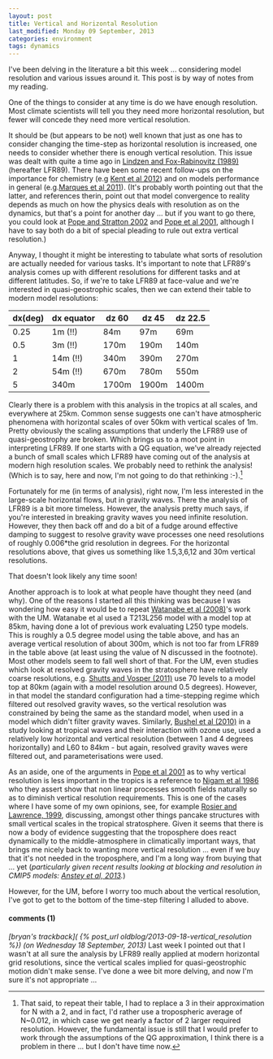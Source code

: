 ```yaml
---
layout: post
title: Vertical and Horizontal Resolution
last_modified: Monday 09 September, 2013
categories: environment
tags: dynamics
---
```

I've been delving in the literature a bit this week ... considering model resolution and various issues around it. This post is by way of notes from my reading.

One of the things to consider at any time is do we have enough resolution. Most climate scientists will tell you they need more horizontal resolution, but fewer will concede they need more vertical resolution.

It should be (but appears to be not) well known that just as one has to consider changing the time-step as horizontal resolution is increased, one needs to consider whether there is enough vertical resolution. This issue was dealt with quite a time ago in [Lindzen and Fox-Rabinovitz (1989)](https://doi.org/10.1175/1520-0493(1989)117&lt;2575:CVAHR&gt;2.0.CO;2) (hereafter LFR89). There have been some recent follow-ups on the importance for chemistry (e.g [Kent et al 2012](https://doi.org/10.1175/MWR-D-11-00150.1)) and on models performance in general (e.g.[Marques et al 2011](https://doi.org/10.1007/s00382-010-0828-9)). (It's probably worth pointing out that the latter, and references therin, point out that model convergence to reality depends as much on how the physics deals with resolution as on the dynamics, but that's a point for another day ... but if you want to go there, you could look at [Pope and Stratton 2002](https://doi.org/10.1007/s00382-001-0222-8) and [Pope et al 2001](https://doi.org/10.1175/1520-0442(2001)014&lt;3065:TROWVA&gt;2.0.CO;2), although I have to say both do a bit of special pleading to rule out extra vertical resolution.)

Anyway, I thought it might be interesting to tabulate what sorts of resolution are actually needed for various tasks. It's important to note that LFR89's analysis comes up with different resolutions for different tasks and at different latitudes. So, if we're to take LFR89 at face-value and we're interested in quasi-geostrophic scales, then we can extend their table to modern model resolutions:

| dx(deg) | dx equator | dz 60 | dz 45 | dz 22.5 |
|---------|------------|-------|-------|---------|
| 0.25    | 1m (!!)    | 84m   | 97m   | 69m     |
| 0.5     | 3m (!!)    | 170m  | 190m  | 140m    |
| 1       | 14m (!!)   | 340m  | 390m  | 270m    |
| 2       | 54m (!!)   | 670m  | 780m  | 550m    |
| 5       | 340m       | 1700m | 1900m | 1400m   |

Clearly there is a problem with this analysis in the tropics at all scales, and everywhere at 25km. Common sense suggests one can't have atmospheric phenomena with horizontal scales of over 50km with vertical scales of 1m. Pretty obviously the scaling assumptions that underly the LFR89 use of quasi-geostrophy are broken.  Which brings us to a moot point in interpreting LFR89. If one starts with a QG equation, we've already rejected a bunch of small scales which LFR89 have coming out of the analysis at modern high resolution scales. We probably need to rethink the analysis! (Which is to say, here and now, I'm not going to do that rethinking :-).[^1]

Fortunately for me (in terms of analysis), right now, I'm less interested in the large-scale horizontal flows, but in gravity waves. There the analysis of LFR89 is a bit more timeless. However, the analysis pretty much says, if you're interested in breaking gravity waves you need infinite resolution. However, they then back off and do a bit of a fudge around effective damping to suggest to resolve gravity wave processes one need resolutions of roughly 0.006*the grid resolution in degrees. For the horizontal resolutions above, that gives us something like 1.5,3,6,12 and 30m vertical resolutions.

That doesn't look likely any time soon!

Another approach is to look at what people have thought they need (and why). One of the reasons I started all this thinking was because I was wondering how easy it would be to repeat [Watanabe et al (2008)](https://doi.org/10.1029/2008JD010026)'s work with the UM. Watanabe et al used a T213L256 model with a model top at 85km, having done a lot of previous work evaluating L250 type models. This is roughly a 0.5 degree model using the table above, and has an average vertical resolution of about 300m, which is not too far from LFR89 in the table above (at least using the value of N discussed in the footnote). Most other models seem to fall well short of that. For the UM, even studies which look at resolved gravity waves in the stratosphere have relatively coarse resolutions, e.g. [Shutts and Vosper (2011)](https://doi.org/10.1002/qj.763) use 70 levels to a model top at 80km (again with a model resolution around 0.5 degrees). However, in that model the standard configuration had a time-stepping regime which filtered out resolved gravity waves, so the vertical resolution was constrained by being the same as the standard model, when used in a model which didn't filter gravity waves. Similarly,  [Bushel et al (2010)](https://doi.org/10.1029/2009JD013340) in a study looking at tropical waves and their interaction with ozone use, used a relatively low horizontal and vertical resolution (between 1 and 4 degrees horizontally) and L60 to 84km - but again, resolved gravity waves were filtered out, and parameterisations were used.

As an aside, one of the arguments in [Pope et al 2001](https://doi.org/10.1175/1520-0442(2001)014&lt;3065:TROWVA&gt;2.0.CO;2) as to why vertical resolution is less important in the tropics is a reference to [Nigam et al 1986](https://doi.org/10.1175/1520-0469(1986)043&lt;2944:LSOTSE&gt;2.0.CO;2) who they assert show that non linear processes smooth fields
naturally so as to diminish vertical resolution requirements. This is one of the cases where I have some of my own opinions, see, for example [Rosier and Lawrence, 1999](https://doi.org/10.1002/qj.49712555912), discussing, amongst other things pancake structures with small vertical scales in the tropical stratosphere. Given it seems that there is now a body of evidence suggesting that the troposphere does react dynamically to the middle-atmosphere in climatically important ways, that brings me nicely back to wanting more vertical resolution ... even if we buy that it's not needed in the troposphere, and I'm a long way from buying that ... yet (*particularly given recent results looking at blocking and resolution in CMIP5 models: [Anstey et al, 2013](https://doi.org10.1002/jgrd.50231/).*)

However, for the UM, before I worry too much about the vertical resolution, I've got to get to the bottom of the time-step filtering I alluded to above.

[^1]: That said, to repeat their table, I had to replace a 3 in their approximation for N with a 2, and in fact, I'd rather use a tropospheric average of N~0.012, in which case we get nearly a factor of 2 larger required resolution. However, the fundamental issue is still that I would prefer to work through the assumptions of the QG approximation, I think there is a problem in there ... but I don't have time now.

#### comments (1)

*[bryan's trackback]( {% post_url oldblog/2013-09-18-vertical_resolution %}) (on Wednesday 18 September, 2013)*
Last week I pointed out that I wasn't at all sure the analysis by LFR89 really applied at modern horizontal grid resolutions, since the vertical scales implied for quasi-geostrophic motion didn't make sense.
I've done a wee bit more delving, and now I'm sure it's not appropriate ...
